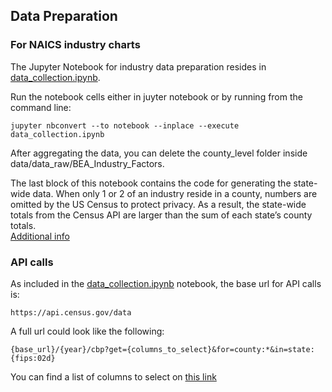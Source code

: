 ## Data Preparation

### For NAICS industry charts

The Jupyter Notebook for industry data preparation resides in [data_collection.ipynb](data_collection.ipynb).  

Run the notebook cells either in juyter notebook or by running from the command line:

	jupyter nbconvert --to notebook --inplace --execute data_collection.ipynb

After aggregating the data, you can delete the county\_level folder inside data/data_raw/BEA\_Industry\_Factors.  

The last block of this notebook contains the code for generating the state-wide data. When only 1 or 2 of an industry reside in a county, numbers are omitted by the US Census to protect privacy. As a result, the state-wide totals from the Census API are larger than the sum of each state’s county totals.  
[Additional info](https://github.com/modelearth/community/issues/9)  
### API calls
As included in the [data_collection.ipynb](data_collection.ipynb) notebook, the base url for API calls is:

	https://api.census.gov/data

A full url could look like the following:

	{base_url}/{year}/cbp?get={columns_to_select}&for=county:*&in=state:{fips:02d}

You can find a list of columns to select on [this link](https://api.census.gov/data/2011/cbp/variables.html)
